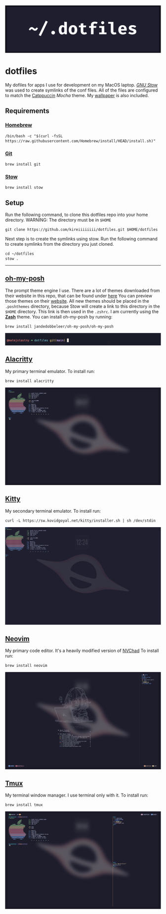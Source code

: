 ![repository banner](./public/banner.png)

# dotfiles

My dofiles for apps I use for development on my MacOS laptop. [_GNU Stow_](https://www.gnu.org/software/stow/manual/stow.html) was used to create symlinks of the conf files. All of the files are configured to match the [Catppuccin](https://catppuccin.com/) _Mocha_ theme. My [wallpaper](./wallpaper.png) is also included.

## Requirements

### [Homebrew](https://brew.sh/)

```shell
/bin/bash -c "$(curl -fsSL https://raw.githubusercontent.com/Homebrew/install/HEAD/install.sh)"
```

### [Git](https://git-scm.com/)

```shell
brew install git
```

### [Stow](https://www.gnu.org/software/stow/manual/stow.html)

```shell
brew install stow
```

## Setup

Run the following command, to clone this dotfiles repo into your home directory. WARNING: The directory must be in `$HOME`

```shell
git clone https://github.com/kireiiiiiiii/dotfiles.git $HOME/dotfiles
```

Next step is to create the symlinks using stow. Run the following command to create symlinks from the directory you just cloned.

```shell
cd ~/dotfiles
stow .
```

---

## [oh-my-posh](https://ohmyposh.dev/)

The prompt theme engine I use. There are a lot of themes downloaded from their website in this repo, that can be found under [here](./.poshthemes/) You can preview those themes on their [website](https://ohmyposh.dev/docs/themes). All new themes should be placed in the `.poshthemes` directory, because Stow will create a link to this directory in the `$HOME` directory. This link is then used in the `.zshrc`. I am currently using the [**Zash**](https://ohmyposh.dev/docs/themes#zash) theme. You can install oh-my-posh by running:

```shell
brew install jandedobbeleer/oh-my-posh/oh-my-posh
```

![oh-my-posh screenshot](./public/oh-my-posh.png)

## [Alacritty](https://github.com/alacritty/alacritty)

My primary terminal emulator. To install run:

```shell
brew install alacritty
```

![Alacritty terminal screenshot](./public/alacritty.png)

## [Kitty](https://sw.kovidgoyal.net/kitty/)

My secondary terminal emulator. To install run:

```shell
curl -L https://sw.kovidgoyal.net/kitty/installer.sh | sh /dev/stdin
```

![Kitty terminal screenshot](./public/kitty.png)

## [Neovim](https://neovim.io/)

My primary code editor. It's a heavily modified version of [NVChad](https://nvchad.com/) To install run:

```shell
brew install neovim
```

![Neovim code editor screenshot](./public/neovim.png)

## [Tmux](https://github.com/tmux/tmux)

My terminal window manager. I use terminal only with it. To install run:

```shell
brew install tmux
```

![Tmux running in Alacritty screenshot](./public/tmux.png)
